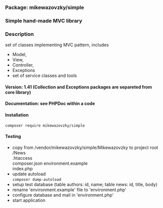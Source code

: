 ### Package: mikewazovzky/simple

### Simple hand-made MVC library

### Description
set of classes implementing MVC pattern, includes 
- Model, 
- View, 
- Controller,
- Exceptions
- set of service classes and tools  

#### Version: 1.41 (Collection and Exceptions packages are separeted from core library)

#### Documentation: see PHPDoc within a code

#### Installation

```composer require mikewazovzky/simple```

#### Testing

- copy from /vendor/mikewazovzky/simple/Mikewazovzky to project root  
/News  
.htaccess  
composer.json
environment.example  
index.php
- update autoload  
```composer dump-autoload```
- setup test database (table authors: id, name; table news: id, title, body)
- rename 'environment.example' file to 'environment.php'
- configure database and mail in 'environment.php'
- start application


